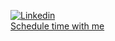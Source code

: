 [![Linkedin](https://i.stack.imgur.com/gVE0j.png)](https://www.linkedin.com/in/ski-s)
<br>
[Schedule time with me](https://calendly.com/megamanics/25min?hide_event_type_details=1&hide_gdpr_banner=1)
